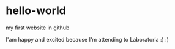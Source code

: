 # hello-world
my first website in github

I'am happy and excited because I'm attending to Laboratoria :) :)
